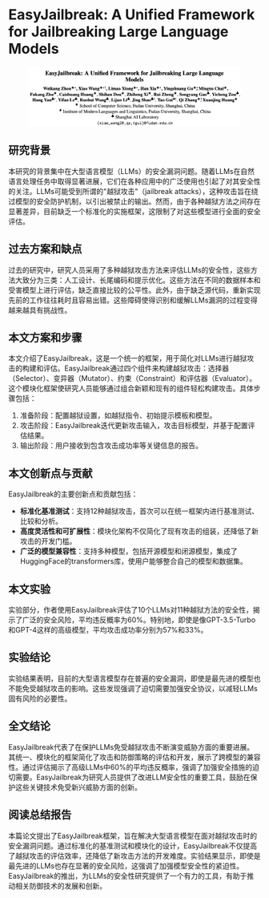 # EasyJailbreak: A Unified Framework for Jailbreaking Large Language Models

<figure><img src="../.gitbook/assets/image (5) (1) (1) (1) (1) (1) (1) (1) (1) (1) (1) (1) (1) (1) (1) (1) (1) (1).png" alt=""><figcaption></figcaption></figure>

## 研究背景

本研究的背景集中在大型语言模型（LLMs）的安全漏洞问题。随着LLMs在自然语言处理任务中取得显著进展，它们在各种应用中的广泛使用也引起了对其安全性的关注。LLMs可能受到所谓的"越狱攻击"（jailbreak attacks），这种攻击旨在绕过模型的安全防护机制，以引出被禁止的输出。然而，由于各种越狱方法之间存在显著差异，目前缺乏一个标准化的实施框架，这限制了对这些模型进行全面的安全评估。

## 过去方案和缺点

过去的研究中，研究人员采用了多种越狱攻击方法来评估LLMs的安全性，这些方法大致分为三类：人工设计、长尾编码和提示优化。这些方法在不同的数据样本和受害模型上进行评估，缺乏直接比较的公平性。此外，由于缺乏源代码，重新实现先前的工作往往耗时且容易出错。这些障碍使得识别和缓解LLMs漏洞的过程变得越来越具有挑战性。

## 本文方案和步骤

本文介绍了EasyJailbreak，这是一个统一的框架，用于简化对LLMs进行越狱攻击的构建和评估。EasyJailbreak通过四个组件来构建越狱攻击：选择器（Selector）、变异器（Mutator）、约束（Constraint）和评估器（Evaluator）。这个模块化框架使研究人员能够通过组合新颖和现有的组件轻松构建攻击。具体步骤包括：

1. 准备阶段：配置越狱设置，如越狱指令、初始提示模板和模型。
2. 攻击阶段：EasyJailbreak迭代更新攻击输入，攻击目标模型，并基于配置评估结果。
3. 输出阶段：用户接收到包含攻击成功率等关键信息的报告。

## 本文创新点与贡献

EasyJailbreak的主要创新点和贡献包括：

* **标准化基准测试**：支持12种越狱攻击，首次可以在统一框架内进行基准测试、比较和分析。
* **高度灵活性和可扩展性**：模块化架构不仅简化了现有攻击的组装，还降低了新攻击的开发门槛。
* **广泛的模型兼容性**：支持多种模型，包括开源模型和闭源模型，集成了HuggingFace的transformers库，使用户能够整合自己的模型和数据集。

## 本文实验

实验部分，作者使用EasyJailbreak评估了10个LLMs对11种越狱方法的安全性，揭示了广泛的安全风险，平均违反概率为60%。特别地，即使是像GPT-3.5-Turbo和GPT-4这样的高级模型，平均攻击成功率分别为57%和33%。

## 实验结论

实验结果表明，目前的大型语言模型存在普遍的安全漏洞，即使是最先进的模型也不能免受越狱攻击的影响。这些发现强调了迫切需要加强安全协议，以减轻LLMs固有风险的必要性。

## 全文结论

EasyJailbreak代表了在保护LLMs免受越狱攻击不断演变威胁方面的重要进展。其统一、模块化的框架简化了攻击和防御策略的评估和开发，展示了跨模型的兼容性。通过评估揭示了高级LLMs中60%的平均违反概率，强调了加强安全措施的迫切需要。EasyJailbreak为研究人员提供了改进LLM安全性的重要工具，鼓励在保护这些关键技术免受新兴威胁方面的创新。

## 阅读总结报告

本篇论文提出了EasyJailbreak框架，旨在解决大型语言模型在面对越狱攻击时的安全漏洞问题。通过标准化的基准测试和模块化的设计，EasyJailbreak不仅提高了越狱攻击的评估效率，还降低了新攻击方法的开发难度。实验结果显示，即使是最先进的LLMs也存在显著的安全风险，这强调了加强模型安全性的紧迫性。EasyJailbreak的推出，为LLMs的安全性研究提供了一个有力的工具，有助于推动相关防御技术的发展和创新。
